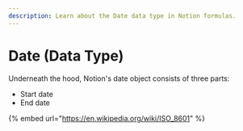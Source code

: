 ```yaml
---
description: Learn about the Date data type in Notion formulas.
---
```


# Date (Data Type)

Underneath the hood, Notion's date object consists of three parts:

* Start date
* End date

{% embed url="https://en.wikipedia.org/wiki/ISO_8601" %}
